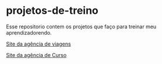 # projetos-de-treino
 Esse repositorio contem os projetos que faço para treinar meu aprendizadorendo.

<a href="https://wikten1.github.io/projetos-de-treino/site_viagens/index.html">Site da agência de viagens</a>

<a href="https://wikten1/projetos-de-treino/blob/main/Site_Curso_Guanabara/curso_guanabara.html">Site da agência de Curso</a>